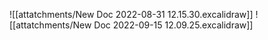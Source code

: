 ![[attatchments/New Doc 2022-08-31 12.15.30.excalidraw]]
![[attatchments/New Doc 2022-09-15 12.09.25.excalidraw]]